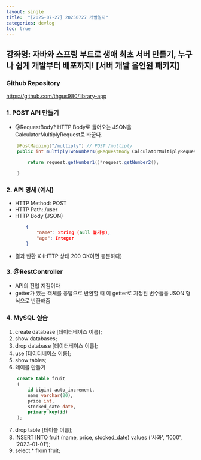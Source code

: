 ```yaml
---
layout: single
title:  "[2025-07-27] 20250727 개발일지"
categories: devlog
toc: true
---
```


## 강좌명: 자바와 스프링 부트로 생애 최초 서버 만들기, 누구나 쉽게 개발부터 배포까지! [서버 개발 올인원 패키지]

### Github Repository
https://github.com/thgus980/library-app

### 1. POST API 만들기
- @RequestBody? HTTP Body로 들어오는 JSON을 CalculatorMultiplyRequest로 바꾼다.
```java
    @PostMapping("/multiply") // POST /multiply
    public int multiplyTwoNumbers(@RequestBody CalculatorMultiplyRequest request){ // @RequestBody가 있어야 post api에서 정상적으로 http 바디 안에 담긴 json을 이 객체로 변환시킬 수 있음

        return request.getNumber1()*request.getNumber2();

    }
```

### 2. API 명세 (예시)
- HTTP Method: POST
- HTTP Path: /user
- HTTP Body (JSON)
    ```JSON
        {
            "name": String (null 불가능),
            "age": Integer
        }
    ```
- 결과 반환 X (HTTP 상태 200 OK이면 충분하다)

### 3. @RestController
- API의 진입 지점이다
- getter가 있는 객체를 응답으로 반환할 때 이 getter로 지정된 변수들을 JSON 형식으로 반환해줌

### 4. MySQL 실습
1. create database [데이터베이스 이름];
2. show databases;
3. drop database [데이터베이스 이름];
4. use [데이터베이스 이름];
5. show tables;
6. 테이블 만들기
```sql
    create table fruit 
    (
        id bigint auto_increment, 
        name varchar(20), 
        price int, 
        stocked_date date, 
        primary key(id)
    );
```
7. drop table [테이블 이름];
8. INSERT INTO fruit (name, price, stocked_date) values ('사과', '1000', '2023-01-01');
9. select * from fruit;